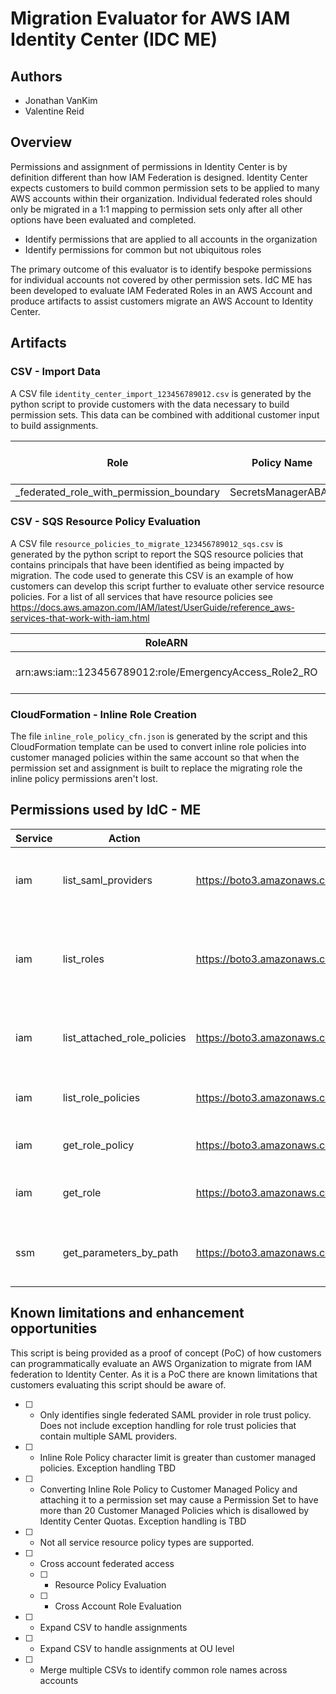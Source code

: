 # Migration Evaluator for AWS IAM Identity Center (IDC ME)

## Authors 
* Jonathan VanKim
* Valentine Reid


## Overview

Permissions and assignment of permissions in Identity Center is by definition different than how IAM Federation is designed. Identity Center expects customers to build common permission sets to be applied to many AWS accounts within their organization. Individual federated roles should only be migrated in a 1:1 mapping to permission sets only after all other options have been evaluated and completed. 

* Identify permissions that are applied to all accounts in the organization
* Identify permissions for common but not ubiquitous roles 

The primary outcome of this evaluator is to identify bespoke permissions for individual accounts not covered by other permission sets. IdC ME has been developed to evaluate IAM Federated Roles in an AWS Account and produce artifacts to assist customers migrate an AWS Account to Identity Center. 

## Artifacts

### CSV - Import Data


A CSV file `identity_center_import_123456789012.csv` is generated by the python script to provide customers with the data necessary to build permission sets. This data can be combined with additional customer input to build assignments. 

Role | Policy Name | CMP AMP | Permission Boundary | CMP/AMP | Permission Set Name | Account Number | IdP Group Name
---|---|---|---|---|---|---|---
_federated_role_with_permission_boundary | SecretsManagerABAC | cmp | ConfigAccessPolicy | cmp | _federated_role_with_permis_owC | 123456789012 | Group4



### CSV - SQS Resource Policy Evaluation

A CSV file `resource_policies_to_migrate_123456789012_sqs.csv` is generated by the python script to report the SQS resource policies that contains principals that have been identified as being impacted by migration. The code used to generate this CSV is an example of how customers can develop this script further to evaluate other service resource policies. For a list of all services that have resource policies see https://docs.aws.amazon.com/IAM/latest/UserGuide/reference_aws-services-that-work-with-iam.html 

RoleARN | SQSQueueUrl
---|---
arn:aws:iam::123456789012:role/EmergencyAccess_Role2_RO | sqs.Queue(url='https://sqs.us-east-1.amazonaws.com/123456789012/queue-withprincipalarn')

### CloudFormation - Inline Role Creation 

The file `inline_role_policy_cfn.json` is generated by the script and this CloudFormation template can be used to convert inline role policies into customer managed policies within the same account so that when the permission set and assignment is built to replace the migrating role the inline policy permissions aren't lost. 

## Permissions used by IdC - ME

Service | Action | boto3 | Reason
---|---|---|---
iam | list_saml_providers | https://boto3.amazonaws.com/v1/documentation/api/latest/reference/services/iam.html#IAM.Client.list_saml_providers | This action allows the script to prompt the user which SAML provider in the account is migrating to Identity Center 
iam | list_roles | https://boto3.amazonaws.com/v1/documentation/api/latest/reference/services/iam.html#IAM.Paginator.ListRoles | This allows the script to evaluate all roles in the account to determine if the AssumeRolePolicyDocument trusts the federated SAML provider that is migrating to Identity Center.
iam | list_attached_role_policies | https://boto3.amazonaws.com/v1/documentation/api/latest/reference/services/iam.html#IAM.Client.list_attached_role_policies | This action lists all Customer Managed Polices and Amazon Managed Policies for the roles that are migrating to Identity Center. 
iam | list_role_policies | https://boto3.amazonaws.com/v1/documentation/api/latest/reference/services/iam.html#IAM.Client.list_role_policies | This action gets any inline policy names attached to the roles migrating to identity center. 
iam | get_role_policy | https://boto3.amazonaws.com/v1/documentation/api/latest/reference/services/iam.html#IAM.Client.get_role_policy | This action gets the JSON policy document for attached inline role policies
iam | get_role | https://boto3.amazonaws.com/v1/documentation/api/latest/reference/services/iam.html#IAM.Client.get_role | This action gets detailed role information for roles that have been identified as migrating to Identity Center. 
ssm | get_parameters_by_path | https://boto3.amazonaws.com/v1/documentation/api/latest/reference/services/ssm.html#SSM.Client.get_parameters_by_path | This action is required for resource policy evaluation as the script queries an AWS managed parameter that lists all AWS Regions. 

## Known limitations and enhancement opportunities 

This script is being provided as a proof of concept (PoC) of how customers can programmatically evaluate an AWS Organization to migrate from IAM federation to Identity Center. As it is a PoC there are known limitations that customers evaluating this script should be aware of. 

* [ ] - Only identifies single federated SAML provider in role trust policy. Does not include exception handling for role trust policies that contain multiple SAML providers. 
* [ ] - Inline Role Policy character limit is greater than customer managed policies. Exception handling TBD
* [ ] - Converting Inline Role Policy to Customer Managed Policy and attaching it to a permission set may cause a Permission Set to have more than 20 Customer Managed Policies which is disallowed by Identity Center Quotas. Exception handling is TBD
* [ ] - Not all service resource policy types are supported.
* [ ] - Cross account federated access
  * [ ] - Resource Policy Evaluation
  * [ ] - Cross Account Role Evaluation
* [ ] - Expand CSV to handle assignments
* [ ] - Expand CSV to handle assignments at OU level
* [ ] - Merge multiple CSVs to identify common role names across accounts 
